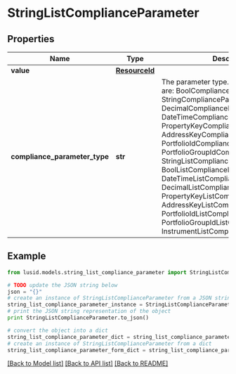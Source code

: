 # StringListComplianceParameter


## Properties
Name | Type | Description | Notes
------------ | ------------- | ------------- | -------------
**value** | [**ResourceId**](ResourceId.md) |  | 
**compliance_parameter_type** | **str** | The parameter type. The available values are: BoolComplianceParameter, StringComplianceParameter, DecimalComplianceParameter, DateTimeComplianceParameter, PropertyKeyComplianceParameter, AddressKeyComplianceParameter, PortfolioIdComplianceParameter, PortfolioGroupIdComplianceParameter, StringListComplianceParameter, BoolListComplianceParameter, DateTimeListComplianceParameter, DecimalListComplianceParameter, PropertyKeyListComplianceParameter, AddressKeyListComplianceParameter, PortfolioIdListComplianceParameter, PortfolioGroupIdListComplianceParameter, InstrumentListComplianceParameter | 

## Example

```python
from lusid.models.string_list_compliance_parameter import StringListComplianceParameter

# TODO update the JSON string below
json = "{}"
# create an instance of StringListComplianceParameter from a JSON string
string_list_compliance_parameter_instance = StringListComplianceParameter.from_json(json)
# print the JSON string representation of the object
print StringListComplianceParameter.to_json()

# convert the object into a dict
string_list_compliance_parameter_dict = string_list_compliance_parameter_instance.to_dict()
# create an instance of StringListComplianceParameter from a dict
string_list_compliance_parameter_form_dict = string_list_compliance_parameter.from_dict(string_list_compliance_parameter_dict)
```
[[Back to Model list]](../README.md#documentation-for-models) [[Back to API list]](../README.md#documentation-for-api-endpoints) [[Back to README]](../README.md)


